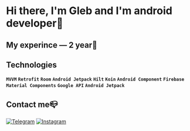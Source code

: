 # **Hi there, I'm Gleb and I'm android developer🥳**

## My experince — 2 year👾 <br />
## Technologies
 **`MVVM`** **`Retrofit`** **`Room`** **`Android Jetpack`** **`Hilt`** **`Koin`** **`Android Component`** **`Firebase`** **`Material Components`** **`Google API`** **`Android Jetpack`**
## Contact me📪<br />
[![Telegram](https://img.shields.io/badge/-Telegram-090909?style=for-the-badge&logo=telegram&logoColor=27A0D9)](https://t.me/gle_bushkaa)
[![Instagram](https://img.shields.io/badge/-Instagram-090909?style=for-the-badge&logo=instagram&logoColor=B4068E)](https://www.instagram.com/gle.bushkaa/)
